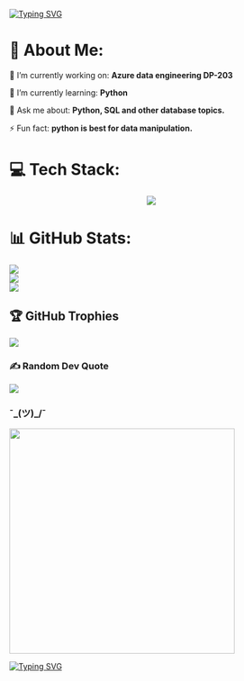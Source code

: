 
[![Typing SVG](https://readme-typing-svg.demolab.com?font=roboto+mono&pause=1000&color=CFD5F7&center=true&width=550&lines=Before+i+intro+myself%2C+switch+to+dark+mode.;Hi%2C+I'm+Ian+)](https://git.io/typing-svg)

# 💫 About Me:
🔭 I’m currently working on: **Azure data engineering DP-203**

🌱 I’m currently learning: **Python**

💬 Ask me about: **Python, SQL and other database topics.**

⚡ Fun fact: **python is best for data manipulation.**


# 💻 Tech Stack:

<p align="center">
  <a href="https://skillicons.dev">
    <img src="https://skillicons.dev/icons?i=py,mysql,postgres,git,vscode,mongodb,bash" />
  </a>
</p>

# 📊 GitHub Stats:
![](https://github-readme-stats.vercel.app/api?username=captin01&theme=dark&hide_border=false&include_all_commits=false&count_private=false)<br/>
![](https://github-readme-streak-stats.herokuapp.com/?user=captin01&theme=dark&hide_border=false)<br/>
![](https://github-readme-stats.vercel.app/api/top-langs/?username=captin01&theme=dark&hide_border=false&include_all_commits=false&count_private=false&layout=compact)

## 🏆 GitHub Trophies
![](https://github-profile-trophy.vercel.app/?username=captin01&theme=onedark&no-frame=false&no-bg=true&margin-w=4)

### ✍️ Random Dev Quote
![](https://quotes-github-readme.vercel.app/api?type=horizontal&theme=dark)

###  ¯\_(ツ)_/¯
<img src='https://codingbootcamps.io/wp-content/uploads/m27.png' style="height: 400px;"/>


[![Typing SVG](https://readme-typing-svg.demolab.com?font=roboto+mono&pause=2000&color=CFD5F7&center=true&width=550&lines=Thank+you+for+visiting.;+hehe%2C+chatgpt+was+here.+)](https://git.io/typing-svg)
